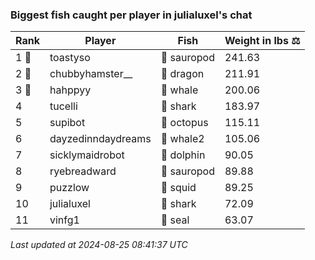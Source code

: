 ### Biggest fish caught per player in julialuxel's chat
| Rank | Player | Fish | Weight in lbs ⚖️ |
|------|--------|-----------|---------|
| 1 🥇  | toastyso | 🦕 sauropod | 241.63 |
| 2 🥈  | chubbyhamster__ | 🐉 dragon | 211.91 |
| 3 🥉  | hahppyy | 🐳 whale | 200.06 |
| 4  | tucelli | 🦈 shark | 183.97 |
| 5  | supibot | 🐙 octopus | 115.11 |
| 6  | dayzedinndaydreams | 🐋 whale2 | 105.06 |
| 7  | sicklymaidrobot | 🐬 dolphin | 90.05 |
| 8  | ryebreadward | 🦕 sauropod | 89.88 |
| 9  | puzzlow | 🦑 squid | 89.25 |
| 10  | julialuxel | 🦈 shark | 72.09 |
| 11  | vinfg1 | 🦭 seal | 63.07 |

_Last updated at 2024-08-25 08:41:37 UTC_